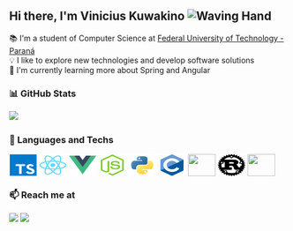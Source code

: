 ## Hi there, I'm Vinicius Kuwakino <img src="https://raw.githubusercontent.com/Tarikul-Islam-Anik/Animated-Fluent-Emojis/master/Emojis/Hand%20gestures/Waving%20Hand.png" alt="Waving Hand" width="40" height="40" />

📚 I'm a student of Computer Science at <a href="http://www.utfpr.edu.br">Federal University of Technology - Paraná</a> \
💡 I like to explore new technologies and develop software solutions \
🌱 I'm currently learning more about Spring and Angular

### 📊 GitHub Stats

<div style="display: inline_block" align="left">
    <a href="https://github.com/viniciuskuwakino">
    	<img height="180em" src="https://github-readme-stats-git-masterrstaa-rickstaa.vercel.app/api?username=viniciuskuwakino&show_icons=true&theme=dracula"/>
    </a>
</div>


### 🚀 Languages and Techs

<div style="display: inline_block">
  <img align="center" height="40" width="50" src="https://raw.githubusercontent.com/devicons/devicon/master/icons/typescript/typescript-plain.svg">
  <img align="center" height="40" width="50" src="https://raw.githubusercontent.com/devicons/devicon/master/icons/react/react-original.svg">
  <img align="center" height="40" width="50" src="https://raw.githubusercontent.com/devicons/devicon/master/icons/vuejs/vuejs-original.svg">
  <img align="center" height="40" width="50" src="https://raw.githubusercontent.com/devicons/devicon/master/icons/nodejs/nodejs-original.svg">
  <img align="center" height="40" width="50" src="https://raw.githubusercontent.com/devicons/devicon/master/icons/python/python-original.svg">
  <img align="center" height="40" width="50" src="https://raw.githubusercontent.com/devicons/devicon/master/icons/c/c-original.svg">
  <img align="center" height="40" width="50" src="https://cdn.jsdelivr.net/gh/devicons/devicon/icons/cplusplus/cplusplus-original.svg">
  <img align="center" height="40" width="50" src="https://raw.githubusercontent.com/devicons/devicon/master/icons/rust/rust-plain.svg">
  <img align="center" height="40" width="50" src="https://cdn.jsdelivr.net/gh/devicons/devicon/icons/java/java-original.svg">
</div> 



### 📫 Reach me at

<div>
    <a href="mailto:vikuwakino@gmail.com"><img src="https://img.shields.io/badge/-vikuwakino@gmail.com-D14836?style=flat&logo=Gmail&logoColor=white"/></a>
    <a href="https://www.linkedin.com/in/vinicius-kuwakino/"><img src="https://img.shields.io/badge/-Vinicius%20Kuwakino-0077B5?style=flat&logo=Linkedin&logoColor=white"/></a>
</div>

